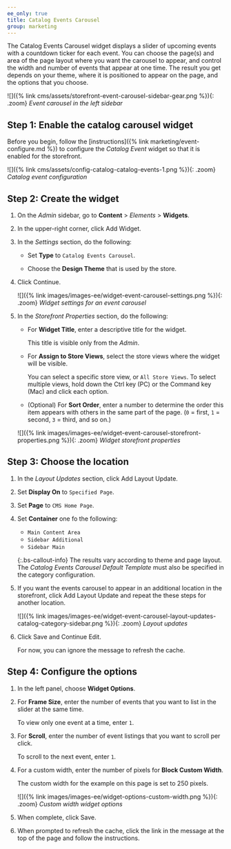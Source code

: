 ```yaml
---
ee_only: true
title: Catalog Events Carousel
group: marketing
---
```


The Catalog Events Carousel widget displays a slider of upcoming events with a countdown ticker for each event. You can choose the page(s) and area of the page layout where you want the carousel to appear, and control the width and number of events that appear at one time. The result you get depends on your theme, where it is positioned to appear on the page, and the options that you choose.

![]({% link cms/assets/storefront-event-carousel-sidebar-gear.png %}){: .zoom}
_Event carousel in the left sidebar_

## Step 1: Enable the catalog carousel widget

Before you begin, follow the [instructions]({% link marketing/event-configure.md %}) to configure the _Catalog Event_ widget so that it is enabled for the storefront.

![]({% link cms/assets/config-catalog-catalog-events-1.png %}){: .zoom}
_Catalog event configuration_

## Step 2: Create the widget

1. On the _Admin_ sidebar, go to **Content** > _Elements_ > **Widgets**.

1. In the upper-right corner, click <span class="btn">Add Widget</span>.

1. In the _Settings_ section, do the following:

   - Set **Type** to `Catalog Events Carousel`.

   - Choose the **Design Theme** that is used by the store.

1. Click <span class="btn">Continue</span>.

   ![]({% link images/images-ee/widget-event-carousel-settings.png %}){: .zoom}
   _Widget settings for an event carousel_

1. In the _Storefront Properties_ section, do the following:

   - For **Widget Title**, enter a descriptive title for the widget.

      This title is visible only from the _Admin_.

   - For **Assign to Store Views**, select the store views where the widget will be visible.

      You can select a specific store view, or `All Store Views`. To select multiple views, hold down the Ctrl key (PC) or the Command key (Mac) and click each option.

   - (Optional) For **Sort Order**, enter a number to determine the order this item appears with others in the same part of the page. (`0` = first, `1` = second, `3` = third, and so on.)

   ![]({% link images/images-ee/widget-event-carousel-storefront-properties.png %}){: .zoom}
   _Widget storefront properties_

## Step 3: Choose the location

1. In the _Layout Updates_ section, click <span class="btn">Add Layout Update</span>.

1. Set **Display On** to `Specified Page`.

1. Set **Page** to `CMS Home Page`.

1. Set **Container** one fo the following:

   - `Main Content Area`
   - `Sidebar Additional`
   - `Sidebar Main`

   {:.bs-callout-info}
   The results vary according to theme and page layout. The _Catalog Events Carousel Default Template_ must also be specified in the category configuration.

1. If you want the events carousel to appear in an additional location in the storefront, click <span class="btn">Add Layout Update</span> and repeat the these steps for another location.

   ![]({% link images/images-ee/widget-event-carousel-layout-updates-catalog-category-sidebar.png %}){: .zoom}
   _Layout updates_

1. Click <span class="btn">Save and Continue Edit</span>.

   For now, you can ignore the message to refresh the cache.

## Step 4: Configure the options

1. In the left panel, choose **Widget Options**.

1. For **Frame Size**, enter the number of events that you want to list in the slider at the same time.

   To view only one event at a time, enter `1`.

1. For **Scroll**, enter the number of event listings that you want to scroll per click.

   To scroll to the next event, enter `1`.

1. For a custom width, enter the number of pixels for **Block Custom Width**.

   The custom width for the example on this page is set to 250 pixels.

   ![]({% link images/images-ee/widget-options-custom-width.png %}){: .zoom}
   _Custom width widget options_

1. When complete, click <span class="btn">Save</span>.

1. When prompted to refresh the cache, click the link in the message at the top of the page and follow the instructions.
